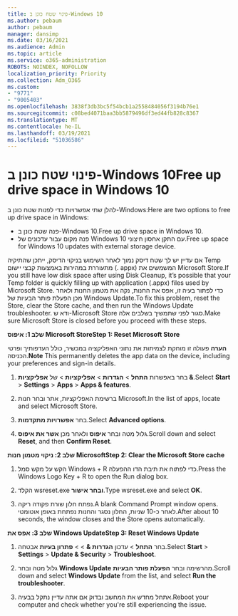 ```yaml
---
title: פינוי שטח כונן ב-Windows 10
ms.author: pebaum
author: pebaum
manager: dansimp
ms.date: 03/16/2021
ms.audience: Admin
ms.topic: article
ms.service: o365-administration
ROBOTS: NOINDEX, NOFOLLOW
localization_priority: Priority
ms.collection: Adm_O365
ms.custom:
- "9771"
- "9005403"
ms.openlocfilehash: 3838f3db3bc5f54bcb1a2558484056f3194b76e1
ms.sourcegitcommit: c08bed4071baa3bb5879496df3ed44fb828c8367
ms.translationtype: MT
ms.contentlocale: he-IL
ms.lasthandoff: 03/19/2021
ms.locfileid: "51036586"
---
```

# <a name="free-up-drive-space-in-windows-10"></a><span data-ttu-id="c7b9a-102">פינוי שטח כונן ב-Windows 10</span><span class="sxs-lookup"><span data-stu-id="c7b9a-102">Free up drive space in Windows 10</span></span>

<span data-ttu-id="c7b9a-103">להלן שתי אפשרויות כדי לפנות שטח כונן ב-Windows:</span><span class="sxs-lookup"><span data-stu-id="c7b9a-103">Here are two options to free up drive space in Windows:</span></span>

- <span data-ttu-id="c7b9a-104">פנה שטח כונן ב-Windows 10.</span><span class="sxs-lookup"><span data-stu-id="c7b9a-104">Free up drive space in Windows 10.</span></span>
- <span data-ttu-id="c7b9a-105">פנה מקום עבור עדכונים של Windows 10 עם התקן אחסון חיצוני.</span><span class="sxs-lookup"><span data-stu-id="c7b9a-105">Free up space for Windows 10 updates with external storage device.</span></span>

<span data-ttu-id="c7b9a-106">אם עדיין יש לך שטח דיסק נמוך לאחר השימוש בניקוי הדיסק, ייתכן שהתיקיה Temp מתעוררת במהירות באמצעות קבצי יישום (. appx) המשמשים את Microsoft Store.</span><span class="sxs-lookup"><span data-stu-id="c7b9a-106">If you still have low disk space after using Disk Cleanup, it’s possible that your Temp folder is quickly filling up with application (.appx) files used by Microsoft Store.</span></span> <span data-ttu-id="c7b9a-107">כדי לפתור בעיה זו, אפס את החנות, נקה את מטמון החנות ולאחר מכן הפעלת פותר הבעיות של Windows Update.</span><span class="sxs-lookup"><span data-stu-id="c7b9a-107">To fix this problem, reset the Store, clear the Store cache, and then run the Windows Update troubleshooter.</span></span> <span data-ttu-id="c7b9a-108">ודא ש-Microsoft Store סגור לפני שתמשיך בשלבים אלה.</span><span class="sxs-lookup"><span data-stu-id="c7b9a-108">Make sure Microsoft Store is closed before you proceed with these steps.</span></span>

<span data-ttu-id="c7b9a-109">**שלב 1: איפוס Microsoft Store**</span><span class="sxs-lookup"><span data-stu-id="c7b9a-109">**Step 1: Reset Microsoft Store**</span></span>

<span data-ttu-id="c7b9a-110">**הערה** פעולה זו מוחקת לצמיתות את נתוני האפליקציה במכשיר, כולל העדפותיך ופרטי הכניסה.</span><span class="sxs-lookup"><span data-stu-id="c7b9a-110">**Note** This permanently deletes the app data on the device, including your preferences and sign-in details.</span></span>

1. <span data-ttu-id="c7b9a-111">בחר באפשרות **התחל**  >  **הגדרות**  >  **אפליקציות**  >  של **אפליקציות &**.</span><span class="sxs-lookup"><span data-stu-id="c7b9a-111">Select **Start** > **Settings** > **Apps** > **Apps & features**.</span></span>

1. <span data-ttu-id="c7b9a-112">ברשימת האפליקציות, אתר ובחר חנות Microsoft.</span><span class="sxs-lookup"><span data-stu-id="c7b9a-112">In the list of apps, locate and select Microsoft Store.</span></span>

1. <span data-ttu-id="c7b9a-113">בחר **אפשרויות מתקדמות**.</span><span class="sxs-lookup"><span data-stu-id="c7b9a-113">Select **Advanced options**.</span></span>

1. <span data-ttu-id="c7b9a-114">גלול מטה ובחר **איפוס** ולאחר מכן **אשר את איפוס**.</span><span class="sxs-lookup"><span data-stu-id="c7b9a-114">Scroll down and select **Reset**, and then **Confirm Reset**.</span></span>

<span data-ttu-id="c7b9a-115">**שלב 2: ניקוי מטמון חנות Microsoft**</span><span class="sxs-lookup"><span data-stu-id="c7b9a-115">**Step 2: Clear the Microsoft Store cache**</span></span>

1. <span data-ttu-id="c7b9a-116">הקש על מקש סמל Windows + R כדי לפתוח את תיבת הדו ההפעלה.</span><span class="sxs-lookup"><span data-stu-id="c7b9a-116">Press the Windows Logo Key + R to open the Run dialog box.</span></span>

1. <span data-ttu-id="c7b9a-117">הקלד wsreset.exe **ובחר אישור**.</span><span class="sxs-lookup"><span data-stu-id="c7b9a-117">Type wsreset.exe and select **OK**.</span></span>

1. <span data-ttu-id="c7b9a-118">נפתח חלון שורת פקודה ריקה.</span><span class="sxs-lookup"><span data-stu-id="c7b9a-118">A blank Command Prompt window opens.</span></span> <span data-ttu-id="c7b9a-119">לאחר כ-10 שניות, החלון נסגר והחנות נפתחת באופן אוטומטי.</span><span class="sxs-lookup"><span data-stu-id="c7b9a-119">After about 10 seconds, the window closes and the Store opens automatically.</span></span>

<span data-ttu-id="c7b9a-120">**שלב 3: אפס את Windows Update**</span><span class="sxs-lookup"><span data-stu-id="c7b9a-120">**Step 3: Reset Windows Update**</span></span>

1. <span data-ttu-id="c7b9a-121">בחר **התחל**  >  עדכון **הגדרות &**  >    >  **פתרון בעיות** אבטחה.</span><span class="sxs-lookup"><span data-stu-id="c7b9a-121">Select **Start** > **Settings** > **Update & Security** > **Troubleshoot**.</span></span>

1. <span data-ttu-id="c7b9a-122">גלול מטה ובחר **Windows Update** מהרשימה ובחר **הפעלת פותר הבעיות**.</span><span class="sxs-lookup"><span data-stu-id="c7b9a-122">Scroll down and select **Windows Update** from the list, and select **Run the troubleshooter**.</span></span>

1. <span data-ttu-id="c7b9a-123">אתחל מחדש את המחשב ובדוק אם אתה עדיין נתקל בבעיה.</span><span class="sxs-lookup"><span data-stu-id="c7b9a-123">Reboot your computer and check whether you're still experiencing the issue.</span></span>

